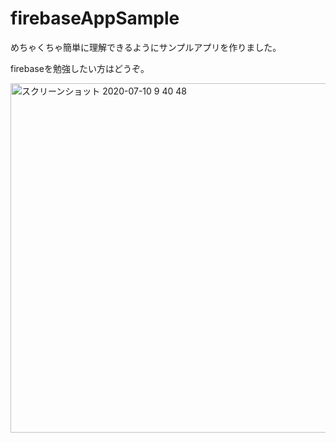 # firebaseAppSample

めちゃくちゃ簡単に理解できるようにサンプルアプリを作りました。

firebaseを勉強したい方はどうぞ。


<img width="559" alt="スクリーンショット 2020-07-10 9 40 48" src="https://user-images.githubusercontent.com/57295201/87103943-70fe9380-c291-11ea-8135-fe999d4c3463.png">
